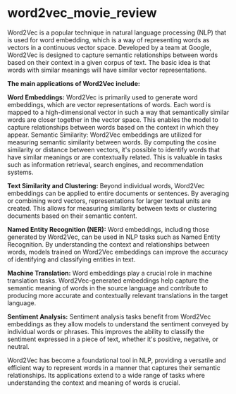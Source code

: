 # word2vec_movie_review

Word2Vec is a popular technique in natural language processing (NLP) that is used for word embedding, which is a way of representing words as vectors in a continuous vector space. Developed by a team at Google, Word2Vec is designed to capture semantic relationships between words based on their context in a given corpus of text. The basic idea is that words with similar meanings will have similar vector representations.

<b>The main applications of Word2Vec include:</b>

<b>Word Embeddings:</b>
Word2Vec is primarily used to generate word embeddings, which are vector representations of words. Each word is mapped to a high-dimensional vector in such a way that semantically similar words are closer together in the vector space. This enables the model to capture relationships between words based on the context in which they appear.
Semantic Similarity:
Word2Vec embeddings are utilized for measuring semantic similarity between words. By computing the cosine similarity or distance between vectors, it's possible to identify words that have similar meanings or are contextually related. This is valuable in tasks such as information retrieval, search engines, and recommendation systems.

<b>Text Similarity and Clustering:</b>
Beyond individual words, Word2Vec embeddings can be applied to entire documents or sentences. By averaging or combining word vectors, representations for larger textual units are created. This allows for measuring similarity between texts or clustering documents based on their semantic content.

<b>Named Entity Recognition (NER):</b>
Word embeddings, including those generated by Word2Vec, can be used in NLP tasks such as Named Entity Recognition. By understanding the context and relationships between words, models trained on Word2Vec embeddings can improve the accuracy of identifying and classifying entities in text.

<b>Machine Translation:</b>
Word embeddings play a crucial role in machine translation tasks. Word2Vec-generated embeddings help capture the semantic meaning of words in the source language and contribute to producing more accurate and contextually relevant translations in the target language.

<b>Sentiment Analysis:</b>
Sentiment analysis tasks benefit from Word2Vec embeddings as they allow models to understand the sentiment conveyed by individual words or phrases. This improves the ability to classify the sentiment expressed in a piece of text, whether it's positive, negative, or neutral.

Word2Vec has become a foundational tool in NLP, providing a versatile and efficient way to represent words in a manner that captures their semantic relationships. Its applications extend to a wide range of tasks where understanding the context and meaning of words is crucial.
